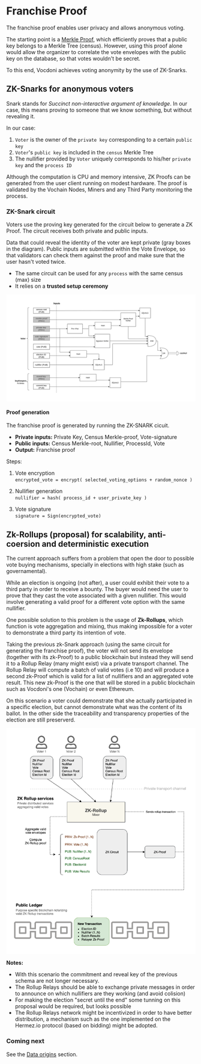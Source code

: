 # Franchise Proof

The franchise proof enables user privacy and allows anonymous voting.

The starting point is a [Merkle Proof](/architecture/census-overview?id=the-census), which efficiently proves that a public key belongs to a Merkle Tree (census). However, using this proof alone would allow the organizer to correlate the vote envelopes with the public key on the database, so that votes wouldn't be secret.

To this end, Vocdoni achieves voting anonymity by the use of ZK-Snarks.

## ZK-Snarks for anonymous voters

Snark stands for *Succinct non-interactive argument of knowledge*. In our case, this means proving to someone that we know something, but without revealing it.

In our case:
  1. `Voter` is the owner of the `private key` corresponding to a certain `public key`
  2. `Voter`'s `public key` is included in the `census` Merkle Tree
  3. The nullifier provided by `Voter` uniquely corresponds to his/her `private key` and the `process ID`

Although the computation is CPU and memory intensive, ZK Proofs can be generated from the user client running on modest hardware. The proof is validated by the Vochain Nodes, Miners and any Third Party monitoring the process.

### ZK-Snark circuit

Voters use the proving key generated for the circuit below to generate a ZK Proof. The circuit receives both private and public inputs.

Data that could reveal the identity of the voter are kept private (gray boxes in the diagram). Public inputs are submitted within the Vote Envelope, so that validators can check them against the proof and make sure that the user hasn't voted twice.

+ The same circuit can be used for any `process` with the same census (max) size
+ It relies on a **trusted setup ceremony**

<div style="padding: 20px; background-color: white; text-align: center;">
	<img src="https://raw.githubusercontent.com/vocdoni/design/main/drawio/vocdoni_circuit.png" alt="ZkSnarks circuit"/>
</div>

#### Proof generation

The franchise proof is generated by running the ZK-SNARK cicuit.

+ **Private inputs:** Private Key, Census Merkle-proof, Vote-signature
+ **Public inputs:** Census Merkle-root, Nullifier, ProcessId, Vote
+ **Output:** Franchise proof

Steps:

1. Vote encryption<br/>
    `encrypted_vote = encrypt( selected_voting_options + random_nonce )`

2. Nullifier generation<br/>
    `nullifier = hash( process_id + user_private_key )`

3. Vote signature<br/>
    `signature = Sign(encrypted_vote)`



## Zk-Rollups (proposal) for scalability, anti-coersion and deterministic execution

The current approach suffers from a problem that open the door to possible vote buying mechanisms, specially in elections with high stake (such as governamental).

While an election is ongoing (not after), a user could exhibit their vote to a third party in order to receive a bounty. The buyer would need the user to prove that they cast the vote associated with a given nullifier. This would involve generating a valid proof for a different vote option with the same nullifier.

One possible solution to this problem is the usage of **Zk-Rollups**, which function is vote aggregation and mixing, thus making impossible for a voter to demonstrate a third party its intention of vote.

Taking the previous zk-Snark approach (using the same circuit for generating the franchise proof), the voter will not send its envelope (together with its zk-Proof) to a public blockchain but instead they will send it to a Rollup Relay (many might exist) via a private transport channel. The Rollup Relay will compute a batch of valid votes (i.e 10) and will produce a second zk-Proof which is valid for a list of nullifiers and an aggregated vote result.
This new zk-Proof is the one that will be stored in a public blockchain such as Vocdoni's one (Vochain) or even Ethereum.

On this scenario a voter could demonstrate that she actually participated in a specific election, but cannot demonstrate what was the content of its ballot. 
In the other side the traceability and transparency properties of the election are still preserverd. 

<div style="padding: 20px; background-color: white; text-align: center;">
	<img src="https://github.com/vocdoni/design/raw/main/drawio/zk-rollup-vocdoni.png" alt="ZkRollup"/>
</div>


**Notes:**

+ With this scenario the commitment and reveal key of the previous schema are not longer necessary.
+ The Rollup Relays should be able to exchange private messages in order to announce on which nullifiers are they working (and avoid colision)
+ For making the election "secret until the end" some tunning on this proposal would be required, but looks possible
+ The Rollup Relays network might be incentivized in order to have better distribution, a mechanism such as the one implemented on the Hermez.io protocol (based on bidding) might be adopted.

<!--
----

## Linkable Ring Signatures

LRS allow members of a group to sign messages on the group's behalf. The resulting signature does not reveal the signer's identity (preserving anonymity) but at the same time, it is possible to determine whether two signatures have been issued by the same group member or not (linkability).

Unlike ZK Snarks, **LRS do not rely on a trusted setup**.

**Documentation**

- https://medium.com/asecuritysite-when-bob-met-alice/linkable-ring-signatures-stealth-addresses-and-mixer-contracts-cff7057a457

**Academic papers**

- https://eprint.iacr.org/2018/379.pdf
- https://dl.acm.org/citation.cfm?id=2103015

**Libraries**
- Go implementation: https://github.com/noot/ring-go (linkable branch)
- `Missing JavaScript implementation on ECDSA`


### How LRS are used in Vocdoni

#### 1. Registration to an organization

First, the Voters need to send their public keys to the Census organization service (each organization can choose which method to use for veryfing and identity). This is done just once so the same public key can be used for multiple elections.

```mermaid
graph TD;
C((Organization Census))
V1(Voter)-- send public key -- >C
V2(Voter)-- send public key -- >C
V3(Voter)-- send public key -- >C
```

#### 2. Create census rings

The usage of LRS requires the census to be published, so Voters can create their Rings for casting the vote. The Ring creation follow a set of principles:

+ If Census < 1000, use a single Ring with all existing pubkeys
+ If Census > 1000, census must be split on several groups of keys
	+ the organizer will publish a number (N) which will be used by the voters to know to which group of keys are they assigned by using the following formula: 
	`GroupNumber = VoterPubKey % N`
	+ before publishing N the census must pre-compute all the keys to check that if accomplish the minimum size grup of keys. So in case N generates a group with too few, that number must be discarted and try a new one

#### 3. Derivate election keys

In addition to `N`, the Organizer will publish a uniq ID that will identify the election (`processID`). This ID will be used by both parties (Voter and Organizer) to derivate the temporary election pulic keys using the following mechanism:

+ On ECDSA the PubKey derivates from the PrivKey as follows:
`PubKeyVoter = PrivKeyVoter * G`
+ The Organizer derivate the new temporary PublicKey for each voter this way:
`PubKeyElectionVoter = PubKeyVoter + G*Hash(ElectionID)`
+ Each voter derivates its new Private Key this way: 
`PrivKeyElectionVoter = PrivKeyVoter + Hash(ElectionID)`


#### 4. Start an election and vote

Once the Rings and the temporary keys are published, the Voter can create its Linkable Ring Signature for signing the ballot.

```mermaid
graph BT;
O((Organizer)) -- >|Create new election|B
B[Blockchain] -- >|fetch election ID| C((Census))
B -- >|fetch election ID| V1(Voter 1)

C-.->Pub1["PubKey V1 + electionID"]
C-.->Pub2["PubKey V2 + electionID"]
C-.->Pub3["PubKey V3 + electionID"]

R[Linkable Ring Signature]
V1-.->Priv1["Privkey V1 + electionID"]
Priv1-- >|create election signatre| R

subgraph 
Pub1-.-R
Pub2-.-R
Pub3-.-R
end
```

---

### Performance

ECDSA Linkable Ring Signature test using Go on a Core i7 with 8GB of RAM

```
Time: 0,388s
Signature size: 100
Signature bytes: 9735
```

```
Time: 2,567s
Signature size: 1000
Signature bytes: 96114
```


### Javascript example (using RSA)

The Vocdoni platform is designed to work on Ethereum public blockchains, so its users are meant to be using ECDSA key pairs.

As a reference, you can have a look at an RSA implementation: https://github.com/MaiaVictor/lrs

Install via npm
```sh
npm install lrs
```

On `test-node.js` add the following lines and run the script:

```javascript
const lrs = require("lrs");
const NUM_ACCOUNTS = 1000;
const accounts = [];

// parties generate their public/private key pairs
console.time("Generate keys");
for (let i = 0; i < NUM_ACCOUNTS; i++) {
	accounts.push(lrs.gen());
}
console.timeEnd("Generate keys");

// first key is for alice (the real signer)
const alice = accounts[0];

// The list of public key is known and distributed
var group = accounts.map((m) => m.publicKey);
console.log("Group data length:", JSON.stringify(group).length, "bytes");

// Alice signs a message in behalf of one of the group
console.time("Sign ring")
var signed = lrs.sign(group, alice, "The body is buried on the backyard.");
console.timeEnd("Sign ring")

console.log("Signature data length:", signed.length, "bytes");

// Anyone is able to verify *some* of them signed that message
console.time("Verify")
console.log(lrs.verify(group, signed, "The body is buried on the backyard."));
console.timeEnd("Verify")

console.time("Check double sign")
// If that same person signs another message...
var signed2 = lrs.sign(group, alice, "Just kidding, he is alive.");
console.timeEnd("Check double sign")

// We are able to tell the signature came from the same person
console.log(lrs.link(signed, signed2));
```
### On browser

Edit an HTML container:

```html
<!DOCTYPE html>
<html>

<head></head>

<body>
	<h3>Linkable ring signature</h3>
	<pre id="content"></pre>

	<script src="./test-browser.js"></script>
</body>

</html>
```

And then edit the `test-browser.js` file:

```javascript
const lrs = require("lrs");
const NUM_ACCOUNTS = 100;
const accounts = [];

// LOGGING SCREEN UTILS

const logMap = {}

function log(text, ...rest) {
	const node = document.querySelector("#content")
	if (node) node.innerText += text + " " + rest.join(" ") + "\n"
	console.log(text, ...rest)
}

function logStart(key) {
	const node = document.querySelector("#content")
	if (logMap[key]) {
		console.warn(`logStart(${key}) is already defined. Overwriting.`)

		logMap[key] = Date.now()
		if (node) node.innerText += key + " [restarted]\n"
	}
	else {
		logMap[key] = Date.now()
		if (node) node.innerText += key + " [started]\n"
		console.log(key + " [started]")
	}
}

function logEnd(key) {
	if (!logMap[key]) {
		const node = document.querySelector("#content")
		if (node) node.innerText += key + " [unstarted]\n"
		console.warn(`logStart(${key}) not started.`)
		return
	}

	const diff = (Date.now() - logMap[key]) / 1000
	const node = document.querySelector("#content")
	if (node) node.innerText += `${key} [done in ${diff.toFixed(1)}s]\n`
	log(`${key} [done in ${diff.toFixed(1)}s]`)
	delete logMap[key]
}

// CODE

function main() {
	// parties generate their public/private key pairs
	logStart("Generate keys");
	for (let i = 0; i < NUM_ACCOUNTS; i++) {
		accounts.push(lrs.gen());
	}
	logEnd("Generate keys");

	// first key is for alice (the real signer)
	const alice = accounts[0];

	// The list of public key is known and distributed
	var group = accounts.map((m) => m.publicKey);

	// Alice signs a message in behalf of one of the group
	logStart("Sign ring")
	var signed = lrs.sign(group, alice, "The body is buried on the backyard.");
	logEnd("Sign ring")

	log("Signature", signed.length);

	// Anyone is able to verify *some* of them signed that message
	logStart("Verify")
	log(lrs.verify(group, signed, "The body is buried on the backyard."));
	logEnd("Verify")

	logStart("Check double sign")
	// If that same person signs another message...
	var signed2 = lrs.sign(group, alice, "Just kidding, he is alive.");
	logEnd("Check double sign")

	// We are able to tell the signature came from the same person
	log(lrs.link(signed, signed2));
}

main();

```

You can use ParcelJS to run the example:

```
npx parcel index.html -p 8080
```

### Run test.js

```
$ size=100 node test.js
Generate keys: 854.913ms
Sign ring: 812.574ms
Signature 19675
true
Verify: 721.555ms
Check double sign: 773.458ms
true

$ size=1000 node test.js
Generate keys: 7043.474ms
Sign ring: 7106.234ms
Signature 193240
true
Verify: 6933.126ms
Check double sign: 7318.286ms
true

$ size=5000 node test.js
Generate keys: 36035.585ms
Sign ring: 38174.756ms
Signature 964723
true
Verify: 37611.042ms
Check double sign: 37604.330ms
true
```

Time and size scales linearly. 

* 100 ring size signature needs 0.8s to be signed and have a size of 19kBytes
* 1000 ring size signaure needs 7s to be signed and have a size of 193kBytes
* 5000 ring size signaure needs 38s to be signed and have a size of 964kBytes

-->

### Coming next

See the [Data origins](/architecture/protocol/data-origins) section.
